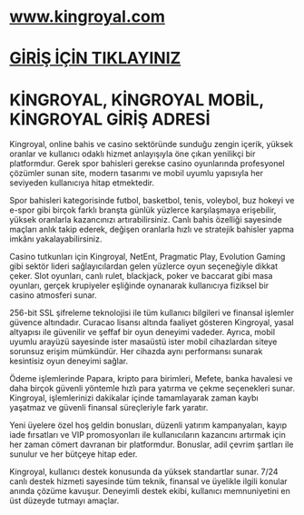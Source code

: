 #  <a href="https://kingroyall618.com">www.kingroyal.com</a>
#  <a href="https://kingroyall618.com">GİRİŞ İÇİN TIKLAYINIZ</a>

# KİNGROYAL, KİNGROYAL MOBİL, KİNGROYAL GİRİŞ ADRESİ

Kingroyal, online bahis ve casino sektöründe sunduğu zengin içerik, yüksek oranlar ve kullanıcı odaklı hizmet anlayışıyla öne çıkan yenilikçi bir platformdur. Gerek spor bahisleri gerekse casino oyunlarında profesyonel çözümler sunan site, modern tasarımı ve mobil uyumlu yapısıyla her seviyeden kullanıcıya hitap etmektedir.

Spor bahisleri kategorisinde futbol, basketbol, tenis, voleybol, buz hokeyi ve e-spor gibi birçok farklı branşta günlük yüzlerce karşılaşmaya erişebilir, yüksek oranlarla kazancınızı artırabilirsiniz. Canlı bahis özelliği sayesinde maçları anlık takip ederek, değişen oranlarla hızlı ve stratejik bahisler yapma imkânı yakalayabilirsiniz.

Casino tutkunları için Kingroyal, NetEnt, Pragmatic Play, Evolution Gaming gibi sektör lideri sağlayıcılardan gelen yüzlerce oyun seçeneğiyle dikkat çeker. Slot oyunları, canlı rulet, blackjack, poker ve baccarat gibi masa oyunları, gerçek krupiyeler eşliğinde oynanarak kullanıcıya fiziksel bir casino atmosferi sunar.

256-bit SSL şifreleme teknolojisi ile tüm kullanıcı bilgileri ve finansal işlemler güvence altındadır. Curacao lisansı altında faaliyet gösteren Kingroyal, yasal altyapısı ile güvenilir ve şeffaf bir oyun deneyimi vadeder. Ayrıca, mobil uyumlu arayüzü sayesinde ister masaüstü ister mobil cihazlardan siteye sorunsuz erişim mümkündür. Her cihazda aynı performansı sunarak kesintisiz oyun deneyimi sağlar.

Ödeme işlemlerinde Papara, kripto para birimleri, Mefete, banka havalesi ve daha birçok güvenli yöntemle hızlı para yatırma ve çekme seçenekleri sunar. Kingroyal, işlemlerinizi dakikalar içinde tamamlayarak zaman kaybı yaşatmaz ve güvenli finansal süreçleriyle fark yaratır.

Yeni üyelere özel hoş geldin bonusları, düzenli yatırım kampanyaları, kayıp iade fırsatları ve VIP promosyonları ile kullanıcıların kazancını artırmak için her zaman cömert davranan bir platformdur. Bonuslar, adil çevrim şartları ile sunulur ve her bütçeye hitap eder.

Kingroyal, kullanıcı destek konusunda da yüksek standartlar sunar. 7/24 canlı destek hizmeti sayesinde tüm teknik, finansal ve üyelikle ilgili konular anında çözüme kavuşur. Deneyimli destek ekibi, kullanıcı memnuniyetini en üst düzeyde tutmayı amaçlar.
